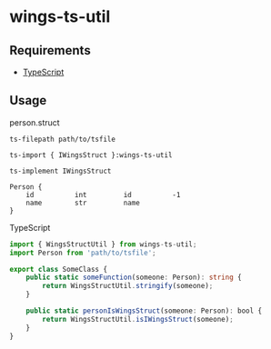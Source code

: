 # wings-ts-util

## Requirements

- [TypeScript](https://www.typescriptlang.org/)

## Usage

person.struct

```text
ts-filepath path/to/tsfile

ts-import { IWingsStruct }:wings-ts-util

ts-implement IWingsStruct

Person {
    id          int         id          -1
    name        str         name
}
```

TypeScript

```ts
import { WingsStructUtil } from wings-ts-util;
import Person from 'path/to/tsfile';

export class SomeClass {
    public static someFunction(someone: Person): string {
        return WingsStructUtil.stringify(someone);
    }

    public static personIsWingsStruct(someone: Person): bool {
        return WingsStructUtil.isIWingsStruct(someone);
    }
}
```
